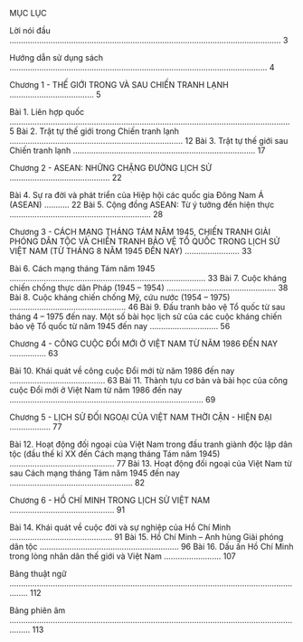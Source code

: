 MỤC LỤC

Lời nói đầu ....................................................................................................................... 3

Hướng dẫn sử dụng sách ................................................................................................................. 4

Chương 1 - THẾ GIỚI TRONG VÀ SAU CHIẾN TRANH LẠNH ..................................... 5

Bài 1. Liên hợp quốc ........................................................................................................................... 5
Bài 2. Trật tự thế giới trong Chiến tranh lạnh ............................................................................ 12
Bài 3. Trật tự thế giới sau Chiến tranh lạnh ................................................................................ 17

Chương 2 - ASEAN: NHỮNG CHẶNG ĐƯỜNG LỊCH SỬ ............................................ 22

Bài 4. Sự ra đời và phát triển của Hiệp hội các quốc gia Đông Nam Á (ASEAN) ........... 22
Bài 5. Cộng đồng ASEAN: Từ ý tưởng đến hiện thực .............................................................. 28

Chương 3 - CÁCH MẠNG THÁNG TÁM NĂM 1945, CHIẾN TRANH GIẢI PHÓNG 
               DÂN TỘC VÀ CHIẾN TRANH BẢO VỆ TỔ QUỐC TRONG
               LỊCH SỬ VIỆT NAM (TỪ THÁNG 8 NĂM 1945 ĐẾN NAY) ........................ 33

Bài 6. Cách mạng tháng Tám năm 1945 ...................................................................................... 33
Bài 7. Cuộc kháng chiến chống thực dân Pháp (1945 – 1954) ................................................ 38
Bài 8. Cuộc kháng chiến chống Mỹ, cứu nước (1954 – 1975) ................................................... 46
Bài 9. Đấu tranh bảo vệ Tổ quốc từ sau tháng 4 – 1975 đến nay. Một số bài học lịch sử
       của các cuộc kháng chiến bảo vệ Tổ quốc từ năm 1945 đến nay .............................. 56

Chương 4 - CÔNG CUỘC ĐỔI MỚI Ở VIỆT NAM TỪ NĂM 1986 ĐẾN NAY ................ 63

Bài 10. Khái quát về công cuộc Đổi mới từ năm 1986 đến nay .......................................... 63
Bài 11. Thành tựu cơ bản và bài học của công cuộc Đổi mới
        ở Việt Nam từ năm 1986 đến nay ..................................................................................... 69

Chương 5 - LỊCH SỬ ĐỐI NGOẠI CỦA VIỆT NAM THỜI CẬN - HIỆN ĐẠI .................. 77

Bài 12. Hoạt động đối ngoại của Việt Nam trong đấu tranh giành độc lập dân tộc
        (đầu thế kỉ XX đến Cách mạng tháng Tám năm 1945) .............................................. 77
Bài 13. Hoạt động đối ngoại của Việt Nam
        từ sau Cách mạng tháng Tám năm 1945 đến nay ...................................................... 82

Chương 6 - HỒ CHÍ MINH TRONG LỊCH SỬ VIỆT NAM .............................................. 91

Bài 14. Khái quát về cuộc đời và sự nghiệp của Hồ Chí Minh ............................................. 91
Bài 15. Hồ Chí Minh – Anh hùng Giải phóng dân tộc ............................................................. 96
Bài 16. Dấu ấn Hồ Chí Minh trong lòng nhân dân thế giới và Việt Nam ......................... 107

Bảng thuật ngữ .................................................................................................................................... 112

Bảng phiên âm ..................................................................................................................................... 113